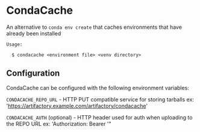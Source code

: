 
# CondaCache

An alternative to `conda env create` that caches environments that have already been installed

```
Usage:

  $ condacache <environment file> <venv directory>
```

## Configuration

CondaCache can be configured with the following environment variables:

  `CONDACACHE_REPO_URL` - HTTP PUT compatible service for storing tarballs
    ex: 'https://artifactory.example.com/artifactory/condacache'

  `CONDACACHE_AUTH` (optional) - HTTP header used for auth when uploading to the REPO URL
    ex: 'Authorization: Bearer <token>'"
